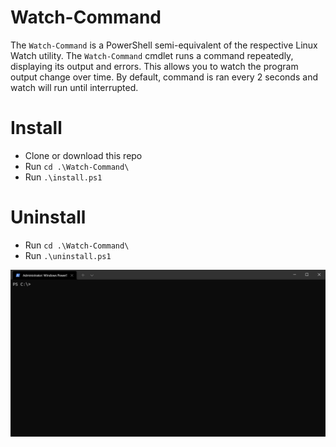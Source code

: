 # Watch-Command
The `Watch-Command` is a PowerShell semi-equivalent of the respective Linux Watch utility. The `Watch-Command` cmdlet runs a command repeatedly, displaying its output and errors.  This allows you to watch the program output change over time. By default, command is ran every 2 seconds and watch will run until interrupted.

# Install
- Clone or download this repo
- Run `cd .\Watch-Command\`
- Run `.\install.ps1`

# Uninstall
- Run `cd .\Watch-Command\`
- Run `.\uninstall.ps1`

![](img/example-watch-command.gif)
